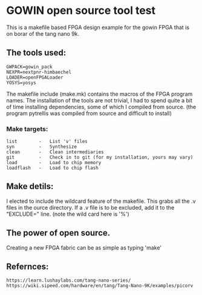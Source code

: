 # GOWIN open source tool test

  This is a makefile based FPGA design example for the gowin FPGA
that is on borar of the tang nano 9k.

## The tools used:

    GWPACK=gowin_pack
    NEXPR=nextpnr-himbaechel
    LOADER=openFPGALoader
    YOSYS=yosys

 The makefile include (make.mk) contains the macros of the FPGA program names.
The installation of the tools are not trivial, I had to spend quite a bit of
time installing dependencies, some of which I compiled from source.
(the program pytrellis was compiled from source and difficult to install)

### Make targets:

    list        -   List 'v' files
    syn         -   Synthesize
    clean       -   Clean intermediaries
    git         -   Check in to git (for my installation, yours may vary)
    load        -   Load to chip memory
    loadflash   -   Load to chip flash

## Make detils:

 I elected to include the wildcard feature of the makefile. This grabs
all the .v files in the ource directory. If a .v file is to be excluded,
add it to the "EXCLUDE=" line. (note the wild card here is '%')

## The power of open source.

 Creating a new FPGA fabric can be as simple as typing 'make'

 ## Refernces:

    https://learn.lushaylabs.com/tang-nano-series/
    https://wiki.sipeed.com/hardware/en/tang/Tang-Nano-9K/examples/picorv
